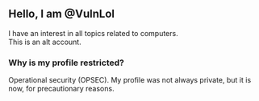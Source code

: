 ## Hello, I am @VulnLol

I have an interest in all topics related to computers.  
This is an alt account.

### Why is my profile restricted?
Operational security (OPSEC). My profile was not always private, but it is now, for precautionary reasons.  

